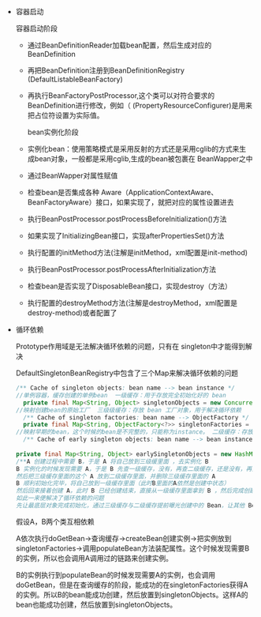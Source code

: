 - 容器启动

  容器启动阶段

  - 通过BeanDefinitionReader加载bean配置，然后生成对应的BeanDefinition
  - 再把BeanDefinition注册到BeanDefinitionRegistry (DefaultListableBeanFactory)
  - 再执行BeanFactoryPostProcessor,这个类可以对符合要求的BeanDefinition进行修改，例如（ (PropertyResourceConfigurer)是用来把占位符设置为实际值。

    bean实例化阶段

  - 实例化bean：使用策略模式是采用反射的方式还是采用cglib的方式来生成bean对象，一般都是采用cglib,生成的bean被包裹在 BeanWapper之中
  - 通过BeanWapper对属性赋值
  - 检查bean是否集成各种 Aware（ApplicationContextAware、BeanFactoryAware）接口，如果实现了，就把对应的属性设置进去
  - 执行BeanPostProcessor.postProcessBeforeInitialization()方法
  - 如果实现了InitializingBean接口，实现afterPropertiesSet()方法
  - 执行配置的initMethod方法(注解是initMethod，xml配置是init-method)
  - 执行BeanPostProcessor.postProcessAfterInitialization方法
  - 检查bean是否实现了DisposableBean接口，实现destroy（方法）
  - 执行配置的destroyMethod方法(注解是destroyMethod，xml配置是destroy-method)或者配置了

- 循环依赖

   Prototype作用域是无法解决循环依赖的问题，只有在 singleton中才能得到解决

   DefaultSingletonBeanRegistry中包含了三个Map来解决循环依赖的问题

  ~~~java
  /** Cache of singleton objects: bean name --> bean instance */
  //单例容器，缓存创建的单例bean  一级缓存：用于存放完全初始化好的 bean
  	private final Map<String, Object> singletonObjects = new ConcurrentHashMap<String, Object>(64);
  //映射创建bean的原始工厂  三级级缓存：存放 bean 工厂对象，用于解决循环依赖
  	/** Cache of singleton factories: bean name --> ObjectFactory */
  	private final Map<String, ObjectFactory<?>> singletonFactories = new HashMap<String, ObjectFactory<?>>(16);
  //映射早期的bean，这个时候的bean是不完整的，只能称为instance。 二级缓存：存放原始的 bean 对象（尚未填充属性），用于解决循环依赖
  	/** Cache of early singleton objects: bean name --> bean instance */
  	
  private final Map<String, Object> earlySingletonObjects = new HashMap<String, Object>(16);
  /**A 创建过程中需要 B，于是 A 将自己放到三级缓里面 ，去实例化 B
  B 实例化的时候发现需要 A，于是 B 先查一级缓存，没有，再查二级缓存，还是没有，再查三级缓存，找到了！
  然后把三级缓存里面的这个 A 放到二级缓存里面，并删除三级缓存里面的 A
  B 顺利初始化完毕，将自己放到一级缓存里面（此时B里面的A依然是创建中状态）
  然后回来接着创建 A，此时 B 已经创建结束，直接从一级缓存里面拿到 B ，然后完成创建，并将自己放到一级缓存里面
  如此一来便解决了循环依赖的问题
  先让最底层对象完成初始化，通过三级缓存与二级缓存提前曝光创建中的 Bean，让其他 Bean 率先完成初始化。*/
  ~~~

  假设A，B两个类互相依赖

  A依次执行doGetBean->查询缓存->createBean创建实例->把实例放到singletonFactories->调用populateBean方法装配属性。这个时候发现需要B的实例，所以也会调用A调用过的链路来创建实例。

  B的实例执行到populateBean的时候发现需要A的实例，也会调用doGetBean，但是在查询缓存的阶段，能成功的在singletonFactories获得A的实例。所以B的bean能成功创建，然后放置到singletonObjects。这样A的bean也能成功创建，然后放置到singletonObjects。


